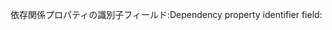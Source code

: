 <span data-ttu-id="690be-101">依存関係プロパティの識別子フィールド:</span><span class="sxs-lookup"><span data-stu-id="690be-101">Dependency property identifier field:</span></span>